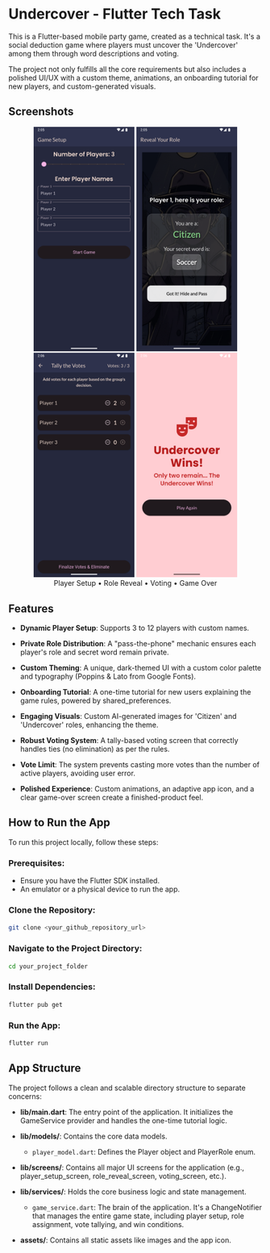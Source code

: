# Undercover - Flutter Tech Task

This is a Flutter-based mobile party game, created as a technical task. It's a social deduction game where players must uncover the 'Undercover' among them through word descriptions and voting.

The project not only fulfills all the core requirements but also includes a polished UI/UX with a custom theme, animations, an onboarding tutorial for new players, and custom-generated visuals.

## Screenshots

<div align="center">
  <img src="screenshots/playersetupscreen.png" width="200" alt="Player Setup Screen">
  <img src="screenshots/rolerevealscreen.png" width="200" alt="Role Reveal Screen">
  <img src="screenshots/votingscreen.png" width="200" alt="Voting Screen">
  <img src="screenshots/gameoverscreen.png" width="200" alt="Game Over Screen">
</div>

<div align= "center">
Player Setup • Role Reveal • Voting • Game Over
</div>

## Features

- **Dynamic Player Setup**: Supports 3 to 12 players with custom names.

- **Private Role Distribution**: A "pass-the-phone" mechanic ensures each player's role and secret word remain private.

- **Custom Theming**: A unique, dark-themed UI with a custom color palette and typography (Poppins & Lato from Google Fonts).

- **Onboarding Tutorial**: A one-time tutorial for new users explaining the game rules, powered by shared_preferences.

- **Engaging Visuals**: Custom AI-generated images for 'Citizen' and 'Undercover' roles, enhancing the theme.

- **Robust Voting System**: A tally-based voting screen that correctly handles ties (no elimination) as per the rules.

- **Vote Limit**: The system prevents casting more votes than the number of active players, avoiding user error.

- **Polished Experience**: Custom animations, an adaptive app icon, and a clear game-over screen create a finished-product feel.

## How to Run the App

To run this project locally, follow these steps:

### Prerequisites:
- Ensure you have the Flutter SDK installed.
- An emulator or a physical device to run the app.

### Clone the Repository:
```bash
git clone <your_github_repository_url>
```

### Navigate to the Project Directory:
```bash
cd your_project_folder
```

### Install Dependencies:
```bash
flutter pub get
```

### Run the App:
```bash
flutter run
```

## App Structure

The project follows a clean and scalable directory structure to separate concerns:

- **lib/main.dart**: The entry point of the application. It initializes the GameService provider and handles the one-time tutorial logic.

- **lib/models/**: Contains the core data models.
  - `player_model.dart`: Defines the Player object and PlayerRole enum.

- **lib/screens/**: Contains all major UI screens for the application (e.g., player_setup_screen, role_reveal_screen, voting_screen, etc.).

- **lib/services/**: Holds the core business logic and state management.
  - `game_service.dart`: The brain of the application. It's a ChangeNotifier that manages the entire game state, including player setup, role assignment, vote tallying, and win conditions.

- **assets/**: Contains all static assets like images and the app icon.